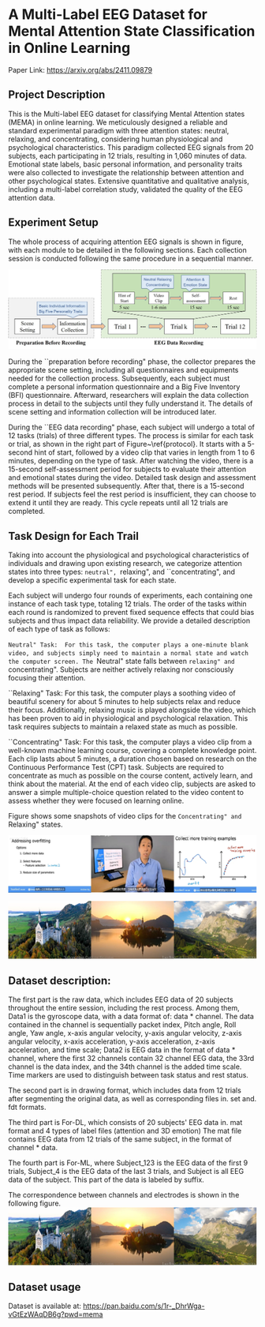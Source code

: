 # A Multi-Label EEG Dataset for Mental Attention State Classification in Online Learning
Paper Link: https://arxiv.org/abs/2411.09879

## Project Description
This is the Multi-label EEG dataset for classifying Mental Attention states (MEMA) in online learning. We meticulously designed a reliable and standard experimental paradigm with three attention states: neutral, relaxing, and concentrating, considering human physiological and psychological characteristics. This paradigm collected EEG signals from 20 subjects, each participating in 12 trials, resulting in 1,060 minutes of data. Emotional state labels, basic personal information, and personality traits were also collected to investigate the relationship between attention and other psychological states. Extensive quantitative and qualitative analysis, including a multi-label correlation study, validated the quality of the EEG attention data.

## Experiment Setup
The whole process of acquiring attention EEG signals is shown in figure, with each module to be detailed in the following sections. Each collection session is conducted following the same procedure in a sequential manner.

![image](procedure.jpg)

During the ``preparation before recording" phase, the collector prepares the appropriate scene setting, including all questionnaires and equipments needed for the collection process. Subsequently, each subject must complete a personal information questionnaire and a Big Five Inventory (BFI) questionnaire. Afterward, researchers will explain the data collection process in detail to the subjects until they fully understand it. The details of scene setting and information collection will be introduced later.

During the ``EEG data recording" phase, each subject will undergo a total of 12 tasks (trials) of three different types. The process is similar for each task or trial, as shown in the right part of Figure~\ref{protocol}. It starts with a 5-second hint of start, followed by a video clip that varies in length from 1 to 6 minutes, depending on the type of task. After watching the video, there is a 15-second self-assessment period for subjects to evaluate their attention and emotional states during the video. Detailed task design and assessment methods will be presented subsequently.
After that, there is a 15-second rest period. If subjects feel the rest period is insufficient, they can choose to extend it until they are ready. This cycle repeats until all 12 trials are completed.

## Task Design for Each Trail
Taking into account the physiological and psychological characteristics of individuals and drawing upon existing research, we categorize attention states into three types: ``neutral", ``relaxing", and ``concentrating", and develop a specific experimental task for each state.

Each subject will undergo four rounds of experiments, each containing one instance of each task type, totaling 12 trials. The order of the tasks within each round is randomized to prevent fixed sequence effects that could bias subjects and thus impact data reliability. We provide a detailed description of each type of task as follows:

``Neutral" Task:  For this task, the computer plays a one-minute blank video, and subjects simply need to maintain a normal state and watch the computer screen. The ``Neutral" state falls between ``relaxing" and ``concentrating". Subjects are neither actively relaxing nor consciously focusing their attention.

``Relaxing" Task: For this task, the computer plays a soothing video of beautiful scenery for about 5 minutes to help subjects relax and reduce their focus. Additionally, relaxing music is played alongside the video, which has been proven to aid in physiological and psychological relaxation. This task requires subjects to maintain a relaxed state as much as possible.

``Concentrating" Task: For this task, the computer plays a video clip from a well-known machine learning course, covering a complete knowledge point. Each clip lasts about 5 minutes, a duration chosen based on research on the Continuous Performance Test (CPT) task. Subjects are required to concentrate as much as possible on the course content, actively learn, and think about the material. At the end of each video clip, subjects are asked to answer a simple multiple-choice question related to the video content to assess whether they were focused on learning online. 

Figure shows some snapshots of video clips for the ``Concentrating" and ``Relaxing" states.

![image](video_atten.png)

![image](video_relax.png)

## Dataset description:

The first part is the raw data, which includes EEG data of 20 subjects throughout the entire session, including the rest process. Among them, Data1 is the gyroscope data, with a data format of: data * channel. The data contained in the channel is sequentially packet index, Pitch angle, Roll angle, Yaw angle, x-axis angular velocity, y-axis angular velocity, z-axis angular velocity, x-axis acceleration, y-axis acceleration, z-axis acceleration, and time scale; Data2 is EEG data in the format of data * channel, where the first 32 channels contain 32 channel EEG data, the 33rd channel is the data index, and the 34th channel is the added time scale. Time markers are used to distinguish between task status and rest status.

The second part is in drawing format, which includes data from 12 trials after segmenting the original data, as well as corresponding files in. set and. fdt formats.

The third part is For-DL, which consists of 20 subjects' EEG data in. mat format and 4 types of label files (attention and 3D emotion) The mat file contains EEG data from 12 trials of the same subject, in the format of channel * data.

The fourth part is For-ML, where Subject_123 is the EEG data of the first 9 trials, Subject_4 is the EEG data of the last 3 trials, and Subject is all EEG data of the subject. This part of the data is labeled by suffix.

The correspondence between channels and electrodes is shown in the following figure.
![image](video_relax.png)

## Dataset usage
Dataset is available at: https://pan.baidu.com/s/1r-_DhrWga-vGtEzWAqDB6g?pwd=mema 

